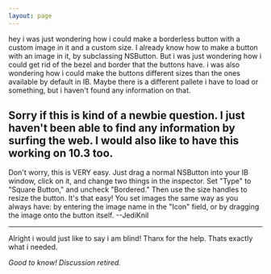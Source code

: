 ```yaml
---
layout: page
---
```


hey i was just wondering how i could make a borderless button with a custom image in it and a custom size.  I already know how to make a button with an image in it, by subclassing NSButton.  But i was just wondering how i could get rid of the bezel and border that the buttons have.  i was also wondering how i could make the buttons different sizes than the ones available by default in IB.  Maybe there is a different pallete i have to load or something, but i haven't found any information on that.

Sorry if this is kind of a newbie question.  I just haven't been able to find any information by surfing the web.
I would also like to have this working on 10.3 too.
----
Don't worry, this is VERY easy. Just drag a normal NSButton into your IB window, click on it, and change two things in the inspector. Set "Type" to "Square Button," and uncheck "Bordered." Then use the size handles to resize the button. It's that easy! You set images the same way as you always have: by entering the image name in the "Icon" field, or by dragging the image onto the button itself. --JediKnil

----
Alright i would just like to say i am blind!  Thanx for the help. Thats exactly what i needed.

*Good to know! Discussion retired.*

